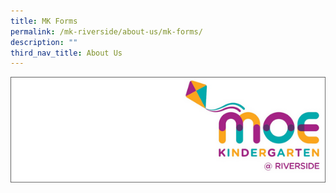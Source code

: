 ```yaml
---
title: MK Forms
permalink: /mk-riverside/about-us/mk-forms/
description: ""
third_nav_title: About Us
---
```

![](/images/mk@riverside_logo.png)